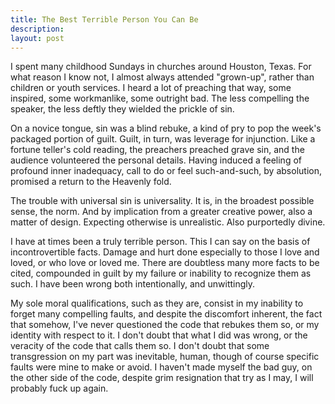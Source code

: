```yaml
---
title: The Best Terrible Person You Can Be
description:
layout: post
---
```


I spent many childhood Sundays in churches around Houston, Texas.  For what reason I know not, I almost always attended "grown-up", rather than children or youth services.  I heard a lot of preaching that way, some inspired, some workmanlike, some outright bad.  The less compelling the speaker, the less deftly they wielded the prickle of sin.

On a novice tongue, sin was a blind rebuke, a kind of pry to pop the week's packaged portion of guilt.  Guilt, in turn, was leverage for injunction.  Like a fortune teller's cold reading, the preachers preached grave sin, and the audience volunteered the personal details.  Having induced a feeling of profound inner inadequacy, call to do or feel such-and-such, by absolution, promised a return to the Heavenly fold.

The trouble with universal sin is universality.  It is, in the broadest possible sense, the norm.  And by implication from a greater creative power, also a matter of design.  Expecting otherwise is unrealistic.  Also purportedly divine.

I have at times been a truly terrible person.  This I can say on the basis of incontrovertible facts.  Damage and hurt done especially to those I love and loved, or who love or loved me.  There are doubtless many more facts to be cited, compounded in guilt by my failure or inability to recognize them as such.  I have been wrong both intentionally, and unwittingly.

My sole moral qualifications, such as they are, consist in my inability to forget many compelling faults, and despite the discomfort inherent, the fact that somehow, I've never questioned the code that rebukes them so, or my identity with respect to it.  I don't doubt that what I did was wrong, or the veracity of the code that calls them so.  I don't doubt that some transgression on my part was inevitable, human, though of course specific faults were mine to make or avoid.  I haven't made myself the bad guy, on the other side of the code, despite grim resignation that try as I may, I will probably fuck up again.